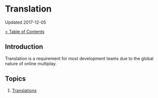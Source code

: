 # Translation

Updated 2017-12-05

[< Table of Contents][0]

## Introduction

Translation is a requirement for most development teams due to the global nature of online multiplay.

## Topics

1. [Translations][1]

[0]: ../README.md
[1]: translations.md

